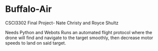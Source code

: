 # Buffalo-Air
CSCI3302 Final Project- Nate Christy and Royce Shultz

Needs Python and Webots
Runs an automated flight protocol where the drone will find and navigate to the target smoothly, then decrease motor speeds to land on said target.
